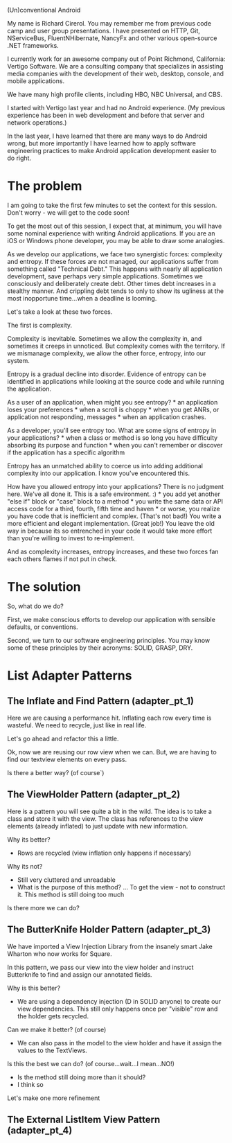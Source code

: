 (Un)conventional Android

My name is Richard Cirerol. You may remember me from previous code camp and user group presentations. I have presented on HTTP, Git, NServiceBus, FluentNHibernate, NancyFx and other various open-source .NET frameworks.

I currently work for an awesome company out of Point Richmond, California: Vertigo Software. We are a consulting company that specializes in assisting media companies with the development of their web, desktop, console, and mobile applications.

We have many high profile clients, including HBO, NBC Universal, and CBS.

I started with Vertigo last year and had no Android experience. (My previous experience has been in web development and before that server and network operations.)

In the last year, I have learned that there are many ways to do Android wrong, but more importantly I have learned how to apply software engineering practices to make Android application development easier to do right.

# The problem

I am going to take the first few minutes to set the context for this session. Don't worry - we will get to the code soon!

To get the most out of this session, I expect that, at minimum, you will have some nominal experience with writing Android applications. If you are an iOS or Windows phone developer, you may be able to draw some analogies.

As we develop our applications, we face two synergistic forces: complexity and entropy. If these forces are not managed, our applications suffer from something called "Technical Debt." This happens with nearly all application development, save perhaps very simple applications. Sometimes we consciously and deliberately create debt. Other times debt increases in a stealthy manner. And crippling debt tends to only to show its ugliness at the most inopportune time...when a deadline is looming.

Let's take a look at these two forces.

The first is complexity.

Complexity is inevitable. Sometimes we allow the complexity in, and sometimes it creeps in unnoticed. But complexity comes with the territory. If we mismanage complexity, we allow the other force, entropy, into our system.

Entropy is a gradual decline into disorder. Evidence of entropy can be identified in applications while looking at the source code and while running the application. 

As a user of an application, when might you see entropy?
	* an application loses your preferences
	* when a scroll is choppy
	* when you get ANRs, or application not responding, messages
	* when an application crashes. 

As a developer, you'll see entropy too. What are some signs of entropy in your applications?
	* when a class or method is so long you have difficulty absorbing its purpose and function
	* when you can't remember or discover if the application has a specific algorithm

Entropy has an unmatched ability to coerce us into adding additional complexity into our application. I know you've encountered this. 

How have you allowed entropy into your applications? There is no judgment here. We've all done it. This is a safe environment. :)
	* you add yet another "else if" block or "case" block to a method 
	* you write the same data or API access code for a third, fourth, fifth time and haven
	* or worse, you realize you have code that is inefficient and complex. (That's not bad!) You write a more efficient and elegant implementation. (Great job!) You leave the old way in because its so entrenched in your code it would take more effort than you're willing to invest to re-implement.

And as complexity increases, entropy increases, and these two forces fan each others flames if not put in check.

# The solution

So, what do we do? 

First, we make conscious efforts to develop our application with sensible defaults, or conventions. 

Second, we turn to our software engineering principles. You may know some of these principles by their acronyms: SOLID, GRASP, DRY.










# List Adapter Patterns

## The Inflate and Find Pattern (adapter_pt_1)

Here we are causing a performance hit. Inflating each row every time is wasteful. We need to recycle, just like in real life.

Let's go ahead and refactor this a little. 

Ok, now we are reusing our row view when we can. But, we are having to find our textview elements on every pass.

Is there a better way? (of course`)

## The ViewHolder Pattern (adapter_pt_2)

Here is a pattern you will see quite a bit in the wild. The idea is to take a class and store it with the view. The class has references to the view elements (already inflated) to just update with new information.

Why its better?

* Rows are recycled (view inflation only happens if necessary)

Why its not?

* Still very cluttered and unreadable 
* What is the purpose of this method? ... To get the view - not to construct it. This method is still doing too much

Is there more we can do?

## The ButterKnife Holder Pattern (adapter_pt_3)

We have imported a View Injection Library from the insanely smart Jake Wharton who now works for Square. 

In this pattern, we pass our view into the view holder and instruct Butterknife to find and assign our annotated fields.

Why is this better?

* We are using a dependency injection (D in SOLID anyone) to create our view dependencies. This still only happens once per "visible" row and the holder gets recycled.

Can we make it better? (of course)

* We can also pass in the model to the view holder and have it assign the values to the TextViews.

Is this the best we can do? (of course...wait...I mean...NO!)

* Is the method still doing more than it should?
* I think so

Let's make one more refinement

## The External ListItem View Pattern (adapter_pt_4)




